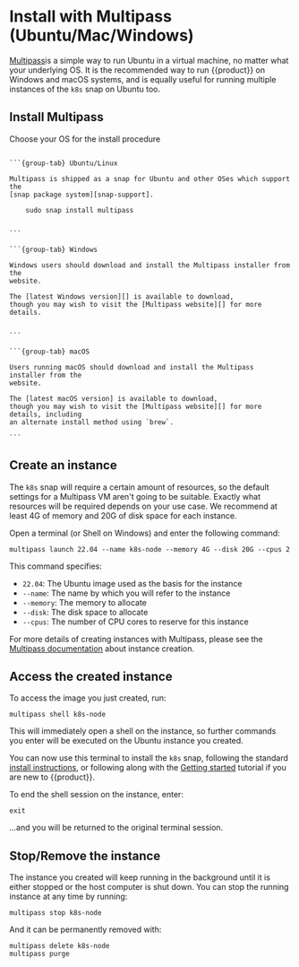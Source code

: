 # Install with Multipass (Ubuntu/Mac/Windows)

[Multipass][]is a simple way to run Ubuntu in a
virtual machine, no matter what your underlying OS. It is the recommended way
to run {{product}} on Windows and macOS systems, and is equally useful
for running multiple instances of the `k8s` snap on Ubuntu too.

## Install Multipass

Choose your OS for the install procedure

````{tabs}

```{group-tab} Ubuntu/Linux

Multipass is shipped as a snap for Ubuntu and other OSes which support the
[snap package system][snap-support].

    sudo snap install multipass


```

```{group-tab} Windows

Windows users should download and install the Multipass installer from the
website.

The [latest Windows version][] is available to download,
though you may wish to visit the [Multipass website][] for more details.


```

```{group-tab} macOS

Users running macOS should download and install the Multipass installer from the
website.

The [latest macOS version] is available to download,
though you may wish to visit the [Multipass website][] for more details, including
an alternate install method using `brew`.

```

````

## Create an instance

The `k8s` snap will require a certain amount of resources, so the default
settings for a Multipass VM aren't going to be suitable. Exactly what resources
will be required depends on your use case. We recommend at least 4G of memory
and 20G of disk space for each instance.

Open a terminal (or Shell on Windows) and enter the following command:

```
multipass launch 22.04 --name k8s-node --memory 4G --disk 20G --cpus 2
```

This command specifies:

- `22.04`: The Ubuntu image used as the basis for the instance
- `--name`: The name by which you will refer to the instance
- `--memory`: The memory to allocate
- `--disk`: The disk space to allocate
- `--cpus`: The number of CPU cores to reserve for this instance

For more details of creating instances with Multipass, please see the
[Multipass documentation][Multipass-options] about instance creation.

## Access the created instance

To access the image you just created, run:

```
multipass shell k8s-node
```

This will immediately open a shell on the instance, so further commands you
enter will be executed on the Ubuntu instance you created.

You can now use this terminal to install the `k8s` snap, following the standard
[install instructions][], or following along with the [Getting started][]
tutorial if you are new to {{product}}.

To end the shell session on the instance, enter:

```
exit
```

...and you will be returned to the original terminal session.

## Stop/Remove the instance

The instance you created will keep running in the background until it is either
stopped or the host computer is shut down. You can stop the running instance at
any time by running:

```
multipass stop k8s-node
```

And it can be permanently removed with:

```
multipass delete k8s-node
multipass purge
```

<!-- LINKS -->
<!-- markdownlint-disable MD053 -->
[Multipass]:https://multipass.run/
[snap-support]: https://snapcraft.io/docs/installing-snapd
[Multipass-options]: https://canonical.com/multipass/docs/tutorial#p-71169-create-a-customised-instance
[install instructions]: ./snap
[Getting started]: ../../tutorial/getting-started
[Multipass website]: https://multipass.run/docs
[latest Windows version]:https://canonical.com/multipass/download/windows
[latest macOS version]:https://canonical.com/multipass/download/macos
